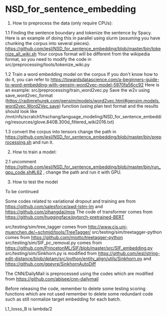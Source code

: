 # NSD_for_sentence_embedding


1. How to preprocess the data (only require CPUs):

1.1 Finding the sentence boundary and tokenize the sentence by Spacy. 
Here is an example of doing this in parallel using slurm (assuming you have chunking the corpus into several pieces).
https://github.com/iesl/NSD_for_sentence_embedding/blob/master/bin/tokenize_all_wiki.sh
Your corpus format will be different from the wikipedia format, so you need to modify the code in src/preprocessing/tools/tokenize_wiki.py

1.2 Train a word embedding model on the corpus
If you don't know how to do it, you can refer to https://towardsdatascience.com/a-beginners-guide-to-word-embedding-with-gensim-word2vec-model-5970fa56cc92
Here is an example: src/preprocessing/train_word2vec.py
Save the w2v using save_word2vec_format (https://radimrehurek.com/gensim/models/word2vec.html#gensim.models.word2vec.Word2Vec.save) function (using plan text format and the results should look like /mnt/nfs/scratch1/hschang/language_modeling/NSD_for_sentence_embedding/resources/glove.840B.300d_filtered_wiki2016.txt)

1.3 convert the corpus into tensors
change the path in
https://github.com/iesl/NSD_for_sentence_embedding/blob/master/bin/preprocessing.sh
and run it.


2. How to train a model:

2.1 uncomment
https://github.com/iesl/NSD_for_sentence_embedding/blob/master/bin/run_gpu_code.sh#L62
, change the path and run it with GPU.


3. How to test the model

To be continued

Some codes related to variational dropout and training are from https://github.com/salesforce/awd-lstm-lm and https://github.com/zihangdai/mos
The code of transformer comes from https://github.com/huggingface/pytorch-pretrained-BERT

src/testing/sim/tree_tagger comes from http://www.cis.uni-muenchen.de/~schmid/tools/TreeTagger/
src/testing/sim/treetagger-python comes from https://github.com/miotto/treetagger-python
src/testing/sim/SIF_pc_removal.py comes from https://github.com/PrincetonML/SIF/blob/master/src/SIF_embedding.py
src/testing/sim/Sinkhorn.py is modified from https://github.com/iesl/string-edit-distance/blob/dptam/src/python/entity_align/utils/Sinkhorn.py and https://github.com/gpeyre/SinkhornAutoDiff

The CNN/DailyMail is preprocessed using the codes which are modified from https://github.com/abisee/cnn-dailymail

Before releasing the code, remember to delete some testing scoring functions which are not used
remember to delete some redundant code such as still normalize target embedding for each batch.

L1_losss_B is lambda/2

